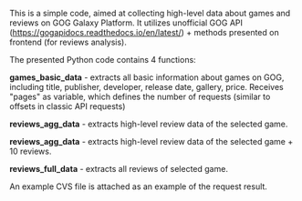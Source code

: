 This is a simple code, aimed at collecting high-level data about games and reviews on GOG Galaxy Platform. It utilizes unofficial GOG API (https://gogapidocs.readthedocs.io/en/latest/) + methods presented on frontend (for reviews analysis).

The presented Python code contains 4 functions:

**games_basic_data** - extracts all basic information about games on GOG, including title, publisher, developer, release date, gallery, price. Receives "pages" as variable, which defines the number of requests (similar to offsets in classic API requests)

**reviews_agg_data** - extracts high-level review data of the selected game. 

**reviews_agg_data** - extracts high-level review data of the selected game + 10 reviews.

**reviews_full_data** - extracts all reviews of selected game.

An example CVS file is attached as an example of the request result.
